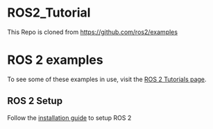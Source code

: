 # ROS2_Tutorial
This Repo is cloned from https://github.com/ros2/examples

ROS 2 examples
==============
To see some of these examples in use, visit the [ROS 2 Tutorials page](https://docs.ros.org/en/rolling/Tutorials.html).

## ROS 2 Setup
Follow the [installation guide](https://docs.ros.org/en/rolling/Installation/Ubuntu-Install-Debians.html) to setup ROS 2
